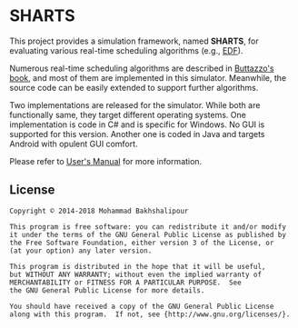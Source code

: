 # SHARTS

This project provides a simulation framework, named **SHARTS**, for evaluating various real-time scheduling algorithms (e.g., [EDF](https://en.wikipedia.org/wiki/Earliest_deadline_first_scheduling)). 

Numerous real-time scheduling algorithms are described in [Buttazzo's book](http://www.springer.com/gp/book/9781461406754), and most of them are implemented in this simulator. Meanwhile, the source code can be easily extended to support further algorithms. 

Two implementations are released for the simulator. While both are functionally same, they target different operating systems. One implementation is code in C# and is specific for Windows. No GUI is supported for this version. Another one is coded in Java and targets Android with opulent GUI comfort. 

Please refer to [User's Manual](https://github.com/bakhshalipour/SHARTS/blob/master/SHARTS-UserGuide.pdf) for more information.

## License
    Copyright © 2014-2018 Mohammad Bakhshalipour

    This program is free software: you can redistribute it and/or modify
    it under the terms of the GNU General Public License as published by
    the Free Software Foundation, either version 3 of the License, or
    (at your option) any later version.

    This program is distributed in the hope that it will be useful,
    but WITHOUT ANY WARRANTY; without even the implied warranty of
    MERCHANTABILITY or FITNESS FOR A PARTICULAR PURPOSE.  See
    the GNU General Public License for more details.

    You should have received a copy of the GNU General Public License
    along with this program.  If not, see {http://www.gnu.org/licenses/}.

